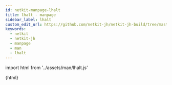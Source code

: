 ```yaml
---
id: netkit-manpage-lhalt
title: lhalt - manpage
sidebar_label: lhalt
custom_edit_url: https://github.com/netkit-jh/netkit-jh-build/tree/master/core/man
keywords:
  - netkit
  - netkit-jh
  - manpage
  - man
  - lhalt
---
```


import html from '../assets/man/lhalt.js'

<div>{html}</div>


